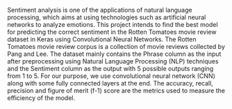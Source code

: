 Sentiment analysis is one of the applications of
natural language processing, which aims at using technologies
such as artificial neural networks to analyze emotions. This
project intends to find the best model for predicting the correct
sentiment in the Rotten Tomatoes movie review dataset in Keras
using Convolutional Neural Networks. The Rotten Tomatoes
movie review corpus is a collection of movie reviews collected by
Pang and Lee. The dataset mainly contains the Phrase column as
the input after preprocessing using Natural Language Processing
(NLP) techniques and the Sentiment column as the output with
5 possible outputs ranging from 1 to 5. For our purpose, we
use convolutional neural network (CNN) along with some fully
connected layers at the end. The accuracy, recall, precision and
figure of merit (f-1) score are the metrics used to measure the
efficiency of the model.
